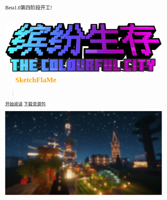 ﻿<!-- _coverpage.md -->



<font face="unifont" size=3><p class="blink">Beta1.0第四阶段开工!</p></font>
# ![logo](_media/缤纷生存_中文logo.png ':size=25%') <small><font face="unifont" color=#FFFFFF >by:</font><font face="unifont" color=orange >SketchFlaMe</font></small>

> <font face="unifont" color=#FFFFFF >一款以原版Minecraft为基础制作的开放世界生存服务器。</font>



[<font face="unifont" >开始阅读</font>](zh-cn/简介/1.md)
[<font face="unifont" >下载资源包</font>](https://pan.baidu.com/s/1NlkSrxo01TwNBVgrCudWxQ?pwd=sfmc)

![](_media/bg.png)


